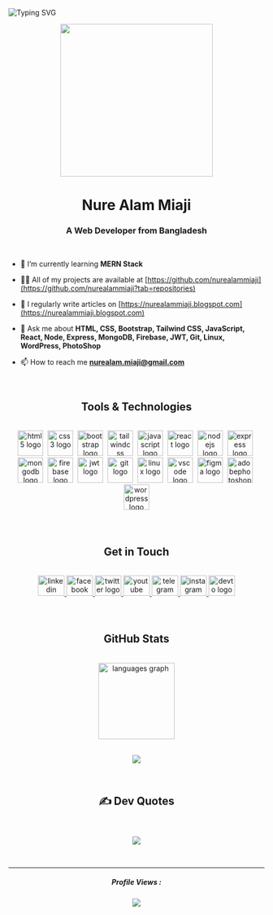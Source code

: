 ![Typing SVG](https://readme-typing-svg.herokuapp.com/?font=Righteous&color=016EEA&size=60&center=true&vCenter=true&width=900&height=100&lines=Assalamu+Alaikum+!;My+name+is+Nure+Alam+Miaji.;I+am+a+Web+Developer.;Feel+free+to+get+in+touch.;Nice+to+meet+you+!)

<div align="center">
<img height="300" src="https://nurealammiaji.github.io/developer-portfolio/images/my-bg2.png"  />
</div>

<h1 align="center">Nure Alam Miaji</h1>
<h3 align="center">A Web Developer from Bangladesh</h3>

<br>

- 🌱 I’m currently learning **MERN Stack**

- 👨‍💻 All of my projects are available at [https://github.com/nurealammiaji](https://github.com/nurealammiaji?tab=repositories)

- 📝 I regularly write articles on [https://nurealammiaji.blogspot.com](https://nurealammiaji.blogspot.com)

- 💬 Ask me about **HTML, CSS, Bootstrap, Tailwind CSS, JavaScript, React, Node, Express, MongoDB, Firebase, JWT, Git, Linux, WordPress, PhotoShop**

- 📫 How to reach me **nurealam.miaji@gmail.com**

<br>

<h2 align="center"> Tools & Technologies </h2>

<br>

<div align="center">
  <img src="https://skillicons.dev/icons?i=html" height="50" alt="html5 logo"  />
  <img width="1" />
  <img src="https://skillicons.dev/icons?i=css" height="50" alt="css3 logo"  />
  <img width="1" />
  <img src="https://skillicons.dev/icons?i=bootstrap" height="50" alt="bootstrap logo"  />
  <img width="1" />
  <img src="https://skillicons.dev/icons?i=tailwind" height="50" alt="tailwindcss logo"  />
  <img width="1" />
  <img src="https://skillicons.dev/icons?i=js" height="50" alt="javascript logo"  />
  <img width="1" />
  <img src="https://skillicons.dev/icons?i=react" height="50" alt="react logo"  />
  <img width="1" />
  <img src="https://skillicons.dev/icons?i=nodejs" height="50" alt="nodejs logo"  />
  <img width="1" />
  <img src="https://skillicons.dev/icons?i=express" height="50" alt="express logo"  />
  <img width="1" />
  <img src="https://skillicons.dev/icons?i=mongodb" height="50" alt="mongodb logo"  />
  <img width="1" />
  <img src="https://skillicons.dev/icons?i=firebase" height="50" alt="firebase logo"  />
  <img width="1" />
  <img src="https://user-images.githubusercontent.com/5418178/177059352-fe91dcd5-e17b-4103-88ae-70d6d396cf85.png" height="50" alt="jwt logo"  />
  <img width="1" />
  <img src="https://skillicons.dev/icons?i=git" height="50" alt="git logo"  />
  <img width="1" />
  <img src="https://skillicons.dev/icons?i=linux" height="50" alt="linux logo"  />
  <img width="1" />
  <img src="https://skillicons.dev/icons?i=vscode" height="50" alt="vscode logo"  />
  <img width="1" />
  <img src="https://skillicons.dev/icons?i=figma" height="50" alt="figma logo"  />
  <img width="1" />
  <img src="https://skillicons.dev/icons?i=ps" height="50" alt="adobephotoshop logo"  />
  <img width="1" />
  <img src="https://skillicons.dev/icons?i=wordpress" height="50" alt="wordpress logo"  />
</div>

###

<br>

###

<h2 align="center"> Get in Touch </h2>

<br>

<div align="center">
  <a href="https://www.linkedin.com/in/nurealammiaji" target="_blank">
    <img src="https://raw.githubusercontent.com/maurodesouza/profile-readme-generator/master/src/assets/icons/social/linkedin/default.svg" width="52" height="40" alt="linkedin logo"  />
  </a>
  <a href="https://www.facebook.com/nurealammiaji" target="_blank">
    <img src="https://raw.githubusercontent.com/maurodesouza/profile-readme-generator/master/src/assets/icons/social/facebook/default.svg" width="52" height="40" alt="facebook logo"  />
  </a>
  <a href="https://twitter.com/nurealammiaji" target="_blank">
    <img src="https://raw.githubusercontent.com/maurodesouza/profile-readme-generator/master/src/assets/icons/social/twitter/default.svg" width="52" height="40" alt="twitter logo"  />
  </a>
  <a href="https://www.youtube.com/@nurealammiaji" target="_blank">
    <img src="https://raw.githubusercontent.com/maurodesouza/profile-readme-generator/master/src/assets/icons/social/youtube/default.svg" width="52" height="40" alt="youtube logo"  />
  </a>
  <a href="https://t.me/nurealammiaji" target="_blank">
    <img src="https://raw.githubusercontent.com/maurodesouza/profile-readme-generator/master/src/assets/icons/social/telegram/default.svg" width="52" height="40" alt="telegram logo"  />
  </a>
  <a href="https://www.instagram.com/nurealammiaji" target="_blank">
    <img src="https://raw.githubusercontent.com/maurodesouza/profile-readme-generator/master/src/assets/icons/social/instagram/default.svg" width="52" height="40" alt="instagram logo"  />
  </a>
  <a href="https://dev.to/nurealammiaji" target="_blank">
    <img src="https://raw.githubusercontent.com/maurodesouza/profile-readme-generator/master/src/assets/icons/social/devto/default.svg" width="52" height="40" alt="devto logo"  />
  </a>
</div>

###

<br>

###

<h2 align="center"> GitHub Stats </h2>

<br>

<div align="center">

<img src="https://github-readme-stats.vercel.app/api/top-langs?username=nurealammiaji&locale=en&hide_title=false&layout=compact&card_width=320&langs_count=5&theme=dracula&hide_border=false&order=2" height="150" alt="languages graph"  />

</div>

<br>

<div align="center">

![](https://github-readme-streak-stats.herokuapp.com/?user=nurealammiaji&theme=dracula&hide_border=false)

</div>

<br>


###

<h2 align="center"> ✍️ Dev Quotes </h2>

<br>

<div align="center">

![](https://quotes-github-readme.vercel.app/api?type=horizontal&theme=radical)

</div>

<br>

---

<div align="center">
  <h5>Profile Views :</h5>
  <img src="https://profile-counter.glitch.me/nurealammiaji/count.svg?"  />
</div>

###

